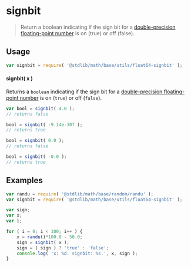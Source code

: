 signbit
===

> Return a boolean indicating if the sign bit for a [double-precision floating-point number][ieee754] is on (true) or off (false).


<section class="usage">

## Usage

``` javascript
var signbit = require( '@stdlib/math/base/utils/float64-signbit' );
```

#### signbit( x )

Returns a `boolean` indicating if the sign bit for a [double-precision floating-point number][ieee754] is on (`true`) or off (`false`).

``` javascript
var bool = signbit( 4.0 );
// returns false

bool = signbit( -9.14e-307 );
// returns true

bool = signbit( 0.0 );
// returns false

bool = signbit( -0.0 );
// returns true
```

</section>

<!-- /.usage -->


<section class="examples">

## Examples

``` javascript
var randu = require( '@stdlib/math/base/random/randu' );
var signbit = require( '@stdlib/math/base/utils/float64-signbit' );

var sign;
var x;
var i;

for ( i = 0; i < 100; i++ ) {
    x = randu()*100.0 - 50.0;
    sign = signbit( x );
    sign = ( sign ) ? 'true' : 'false';
    console.log( 'x: %d. signbit: %s.', x, sign );
}
```

</section>

<!-- /.examples -->


<section class="links">

[ieee754]: https://en.wikipedia.org/wiki/IEEE_754-1985

</section>

<!-- /.links -->

